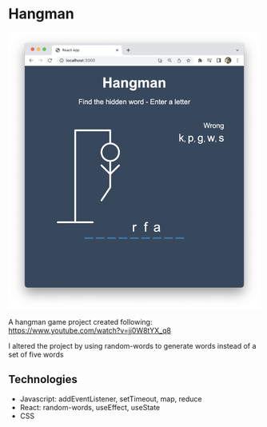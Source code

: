 # Hangman

![Project Image](resources/project1.png)

A hangman game project created following: https://www.youtube.com/watch?v=jj0W8tYX_q8

I altered the project by using random-words to generate words instead of a set of five words

## Technologies

- Javascript: addEventListener, setTimeout, map, reduce
- React: random-words, useEffect, useState
- CSS
